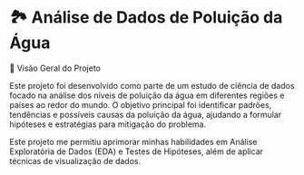 # 🏞️ Análise de Dados de Poluição da Água

📄 Visão Geral do Projeto

Este projeto foi desenvolvido como parte de um estudo de ciência de dados focado na análise dos níveis de poluição da água em diferentes regiões e países ao redor do mundo. O objetivo principal foi identificar padrões, tendências e possíveis causas da poluição da água, ajudando a formular hipóteses e estratégias para mitigação do problema.

Este projeto me permitiu aprimorar minhas habilidades em Análise Exploratória de Dados (EDA) e Testes de Hipóteses, além de aplicar técnicas de visualização de dados.
